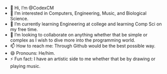 - 👋 Hi, I’m @CodexCM
- 👀 I’m interested in Computers, Engineering, Music, and Biological Science.
- 🌱 I’m currently learning Engineering at college and learning Comp Sci on my free time.
- 💞️ I’m looking to collaborate on anything whether that be simple or complex as I wish to dive more into the programming world.
- 📫 How to reach me: Through Github would be the best possible way.
- 😄 Pronouns: He/him.
- ⚡ Fun fact: I have an artistic side to me whether that be by drawing or playing music.

<!---
CodexCM/CodexCM is a ✨ special ✨ repository because its `README.md` (this file) appears on your GitHub profile.
You can click the Preview link to take a look at your changes.
--->
